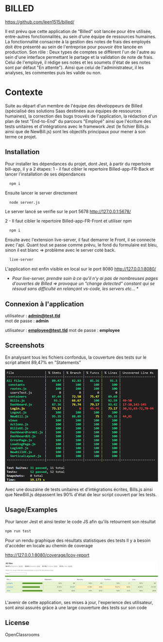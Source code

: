 
# BILLED
https://github.com/leen1515/billed/

Il est prévu que cette application de "Billed" soit lancée pour être utilisée, entre-autres fonctionnalités, au sein d'une équipe de ressources humaines.
La fonctionnalité consacrée à la gestion des notes de frais des employés doit être présenté au sein de l'entreprise pour pouvoir être lancée en production.
Son rôle : Deux types de comptes se diffèrent l'un de l'autre au sein d'une interface permettant le partage et la validation de note de frais. 
Celui de l'employé, il rédige ses notes et les soumets (l'état de ses notes sont par défaut "En attente"). 
Ainsi que celui de l'administrateur, il les analyses, les commentes puis les valide ou non.

# Contexte
Suite au départ d'un membre de l'équipe des développeurs de Billed (spécialisé des solutions Saas destinées aux équipes de ressources humaines),
la correction des bugs trouvés de l'application, la rédaction d'un plan de test "End-to-End" du parcours "Employé" ainsi que l'écriture des tests unitaires et d'intégrations avec le framework Jest (le fichier Bills.js ainsi que de NewBill.js) sont les objectifs principaux pour mener à son terme ce projet.

## Installation

Pour installer les dépendances du projet, dont Jest, à partir du repertoire bill-app, il y a 2 étapes: 
1 - il faut cibler le repertoire Billed-app-FR-Back et lancer l'installation de ses dépendances

```bash
  npm i
```

Ensuite lancer le server directement

```bash
  node server.js
```
Le server lancé se verifie sur le port 5678
http://127.0.0.1:5678/


2 - Il faut cibler le repertoire Billed-app-FR-Front et utiliser npm

```bash
  npm i
```

Ensuite avec l'extension live-server, il faut demarrer le Front,
il se connecte avec l'api. Quant tout se passe comme prêvu, le fond du formulaire est bleu, sinon il est blanc => problème avec le server coté back.

```bash
  live-server
```

L'application est enfin visible en local sur le port 8080
http://127.0.0.1:8080/

* *Pour live-server, prendre soin à ce qu'il n'y ai pas de nombreuses pages d'ouvertes de Billed => provoque un "change detected" constant qui se résoud sans difficulté en relançant vs-code, les servers etc...* *

## Connexion à l'application
utilisateur : **admin@test.tld**  
mot de passe : **admin** 

utilisateur : **employee@test.tld**
mot de passe : **employee** 

## Screenshots

En analysant tous les fichiers confondus, la couverture des tests sur le script atteint 89,47% en "Statements"

![App Screenshot](https://raw.githubusercontent.com/leen1515/billed/main/bill-app/annexes/resultat-test.PNG)


Avec une douzaine de tests unitaires et d'intégrations écrites, Bills.js ainsi que NewBill.js dépassent les 90% d'état de leur script couvert par les tests.

## Usage/Examples
Pour lancer Jest et ainsi tester le code JS afin qu'ils retournent son résultat

```bash
npm run test
```

Pour un rendu graphique des résultats statistiques des tests
Il y a besoin d'accéder en locale au chemin de coverage

http://127.0.0.1:8080/coverage/lcov-report


![App Screenshot](https://raw.githubusercontent.com/leen1515/billed/main/bill-app/annexes/2-after-test-coverage.jpg)



L'avenir de cette application, ses mises à jour, l'experience des utilisateur, sont ainsi assurés gràce à une large couverture des tests sur son code

## License

OpenClassrooms

